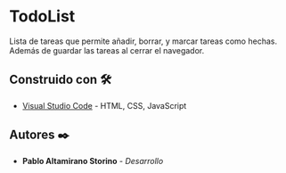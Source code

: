 # TodoList
Lista de tareas que permite añadir, borrar, y marcar tareas como hechas. Además de guardar las tareas al cerrar el navegador.

## Construido con 🛠️

* [Visual Studio Code](https://code.visualstudio.com/) - HTML, CSS, JavaScript

## Autores ✒️

* **Pablo Altamirano Storino** - *Desarrollo*
